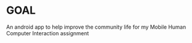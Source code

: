 # GOAL
An android app to help improve the community life for my Mobile Human Computer Interaction assignment
